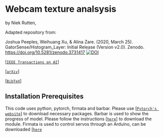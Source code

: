 # Webcam texture analsysis

by Niek Rutten,

Adapted repository from:

Joshua Peeples, Weihuang Xu, & Alina Zare. 
(2020, March 25). GatorSense/Histogram_Layer: Initial Release (Version v2.0). 
Zenodo. https://doi.org/10.5281/zenodo.3731417
[![DOI](https://zenodo.org/badge/DOI/10.5281/zenodo.3731417.svg)](https://doi.org/10.5281/zenodo.3731417)

[[`IEEE Transactions on AI`](https://ieeexplore.ieee.org/document/9652037)]

[[`arXiv`](https://arxiv.org/abs/2001.00215)]

[[`BibTeX`](#CitingHist)]


## Installation Prerequisites

This code uses python, pytorch, firmata and barbar. 
Please use [[`Pytorch's website`](https://pytorch.org/get-started/locally/)] to download necessary packages.
Barbar is used to show the progress of model. Please follow the instructions [[`here`](https://github.com/yusugomori/barbar)]
to download the module.
Firmata is used to control servos through an Arduino, can be downloaded [[`here`](https://pypi.org/project/pyFirmata/)

